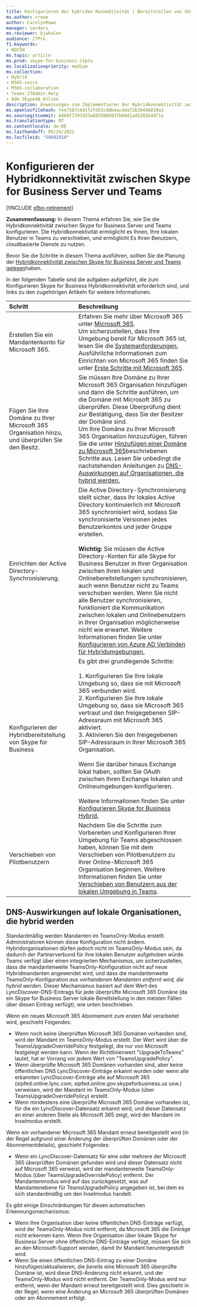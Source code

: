 ```yaml
---
title: Konfigurieren der hybriden Konnektivität | Bereitstellen von Skype for Business Server 2019 Connect
ms.author: crowe
author: CarolynRowe
manager: serdars
ms.reviewer: bjwhalen
audience: ITPro
f1.keywords:
- NOCSH
ms.topic: article
ms.prod: skype-for-business-itpro
ms.localizationpriority: medium
ms.collection:
- Hybrid
- M365-voice
- M365-collaboration
- Teams_ITAdmin_Help
- Adm_Skype4B_Online
description: Anweisungen zum Implementieren der Hybridkonnektivität zwischen Skype for Business Server und Teams.
ms.openlocfilehash: fee7587c641f2fd55cd8b4ac4da72b3944b819a1
ms.sourcegitcommit: 64b9f7297d33a883506893fb68d1ad5202b4df1a
ms.translationtype: MT
ms.contentlocale: de-DE
ms.lasthandoff: 09/24/2021
ms.locfileid: "59682810"
---
```

# <a name="configure-hybrid-connectivity-between-skype-for-business-server-and-teams"></a>Konfigurieren der Hybridkonnektivität zwischen Skype for Business Server und Teams

[!INCLUDE [sfbo-retirement](../../Hub/includes/sfbo-retirement.md)]

**Zusammenfassung:** In diesem Thema erfahren Sie, wie Sie die Hybridkonnektivität zwischen Skype for Business Server und Teams konfigurieren.  Die Hybridkonnektivität ermöglicht es Ihnen, Ihre lokalen Benutzer in Teams zu verschieben, und ermöglicht Es Ihren Benutzern, cloudbasierte Dienste zu nutzen.
  
Bevor Sie die Schritte in diesem Thema ausführen, sollten Sie die Planung der [Hybridkonnektivität zwischen Skype for Business Server und Teams gelesen](plan-hybrid-connectivity.md)haben.
  
In der folgenden Tabelle sind die aufgaben aufgeführt, die zum Konfigurieren Skype for Business Hybridkonnektivität erforderlich sind, und links zu den zugehörigen Artikeln für weitere Informationen.
  
|Schritt|Beschreibung|
|:-----|:-----|
|Erstellen Sie ein Mandantenkonto für Microsoft 365.   <br/> |Erfahren Sie mehr über Microsoft 365 unter [Microsoft 365](https://go.microsoft.com/fwlink/p/?LinkId=254980).  <br/> Um sicherzustellen, dass Ihre Umgebung bereit für Microsoft 365 ist, lesen Sie die [Systemanforderungen.](https://products.office.com/office-system-requirements)  <br/> Ausführliche Informationen zum Einrichten von Microsoft 365 finden Sie unter [Erste Schritte mit Microsoft 365](https://go.microsoft.com/fwlink/p/?LinkId=254982).  <br/> |
|Fügen Sie Ihre Domäne zu Ihrer Microsoft 365 Organisation hinzu, und überprüfen Sie den Besitz.  <br/> | Sie müssen Ihre Domäne zu Ihrer Microsoft 365 Organisation hinzufügen und dann die Schritte ausführen, um die Domäne mit Microsoft 365 zu überprüfen. Diese Überprüfung dient zur Bestätigung, dass Sie der Besitzer der Domäne sind. <br/> Um Ihre Domäne zu Ihrer Microsoft 365 Organisation hinzuzufügen, führen Sie die unter [Hinzufügen einer Domäne zu Microsoft 365](https://support.office.com/article/add-a-domain-to-office-365-6383f56d-3d09-4dcb-9b41-b5f5a5efd611?ui=en-US&rs=en-US&ad=US)beschriebenen Schritte aus. Lesen Sie unbedingt die nachstehenden Anleitungen zu [DNS-Auswirkungen auf Organisationen, die hybrid werden.](#dns-implications-for-on-premises-organizations-that-become-hybrid) <br/> |
|Einrichten der Active Directory-Synchronisierung.  <br/> |Die Active Directory-Synchronisierung stellt sicher, dass Ihr lokales Active Directory kontinuierlich mit Microsoft 365 synchronisiert wird, sodass Sie synchronisierte Versionen jedes Benutzerkontos und jeder Gruppe erstellen.  <br/> <br> **Wichtig:** Sie müssen die Active Directory-Konten für alle Skype for Business Benutzer in Ihrer Organisation zwischen Ihren lokalen und Onlinebereitstellungen synchronisieren, auch wenn Benutzer nicht zu Teams verschoben werden. Wenn Sie nicht alle Benutzer synchronisieren, funktioniert die Kommunikation zwischen lokalen und Onlinebenutzern in Ihrer Organisation möglicherweise nicht wie erwartet. Weitere Informationen finden Sie unter [Konfigurieren von Azure AD Verbinden für Hybridumgebungen.](configure-azure-ad-connect.md)         |
| Konfigurieren der Hybridbereitstellung von Skype for Business | Es gibt drei grundlegende Schritte: <br><br> 1. Konfigurieren Sie Ihre lokale Umgebung so, dass sie mit Microsoft 365 verbunden wird. <br> 2. Konfigurieren Sie Ihre lokale Umgebung so, dass sie Microsoft 365 vertraut und den freigegebenen SIP-Adressraum mit Microsoft 365 aktiviert.<br> 3. Aktivieren Sie den freigegebenen SIP-Adressraum in Ihrer Microsoft 365 Organisation. <br><br> Wenn Sie darüber hinaus Exchange lokal haben, sollten Sie OAuth zwischen Ihren Exchange lokalen und Onlineumgebungen konfigurieren. <br> <br>Weitere Informationen finden Sie unter [Konfigurieren Skype for Business Hybrid.](configure-federation-with-skype-for-business-online.md)
|Verschieben von Pilotbenutzern  <br/> |Nachdem Sie die Schritte zum Vorbereiten und Konfigurieren Ihrer Umgebung für Teams abgeschlossen haben, können Sie mit dem Verschieben von Pilotbenutzern zu Ihrer Online-Microsoft 365 Organisation beginnen. Weitere Informationen finden Sie unter [Verschieben von Benutzern aus der lokalen Umgebung in Teams](move-users-from-on-premises-to-Teams.md).  <br/> |


## <a name="dns-implications-for-on-premises-organizations-that-become-hybrid"></a>DNS-Auswirkungen auf lokale Organisationen, die hybrid werden

Standardmäßig werden Mandanten im TeamsOnly-Modus erstellt. Administratoren können diese Konfiguration nicht ändern. Hybridorganisationen dürfen jedoch nicht im TeamsOnly-Modus sein, da dadurch der Partnerverbund für ihre lokalen Benutzer aufgehoben würde. Teams verfügt über einen integrierten Mechanismus, um sicherzustellen, dass die mandantenweite TeamsOnly-Konfiguration nicht auf neue Hybridmandanten angewendet wird, und dass die mandantenweite TeamsOnly-Konfiguration *aus vorhandenen Mandanten entfernt wird, die hybrid werden.* Dieser Mechanismus basiert auf dem Wert des LyncDiscover-DNS-Eintrags für jede überprüfte Microsoft 365 Domäne (da ein Skype for Business Server lokale Bereitstellung in den meisten Fällen über diesen Eintrag verfügt), wie unten beschrieben.

Wenn ein neues Microsoft 365 Abonnement zum ersten Mal verarbeitet wird, geschieht Folgendes:
- Wenn noch keine überprüften Microsoft 365 Domänen vorhanden sind, wird der Mandant im TeamsOnly-Modus erstellt. Der Wert wird über die TeamsUpgradeOverridePolicy festgelegt, die nur von Microsoft festgelegt werden kann. Wenn der Richtlinienwert "UpgradeToTeams" lautet, hat er Vorrang vor jedem Wert von "TeamsUpgradePolicy".
- Wenn überprüfte Microsoft 365 Domänen vorhanden sind, aber keine öffentlichen DNS LyncDiscover-Einträge erkannt wurden oder wenn alle erkannten LyncDiscover-Einträge alle auf Microsoft 365 (sipfed.online.lync.com, sipfed.online.gov.skypeforbusiness.us usw.) verweisen, wird der Mandant im TeamsOnly-Modus (über TeamsUpgradeOverridePolicy) erstellt.
- Wenn mindestens eine überprüfte Microsoft 365 Domäne vorhanden ist, für die ein LyncDiscover-Datensatz erkannt wird, und dieser Datensatz an einer anderen Stelle als Microsoft 365 zeigt, wird der Mandant im Inselmodus erstellt.

Wenn ein vorhandener Microsoft 365 Mandant erneut bereitgestellt wird (in der Regel aufgrund einer Änderung der überprüften Domänen oder der Abonnementdetails), geschieht Folgendes:
- Wenn ein LyncDiscover-Datensatz für eine oder mehrere der Microsoft 365 überprüften Domänen gefunden wird und dieser Datensatz nicht auf Microsoft 365 verweist, wird der mandantenweite TeamsOnly-Modus (über TeamsUpgradeOverridePolicy) entfernt. Der Mandantenmodus wird auf das zurückgesetzt, was auf Mandantenebene für TeamsUpgradePolicy angegeben ist, bei dem es sich standardmäßig um den Inselmodus handelt.


Es gibt einige Einschränkungen für diesen automatischen Erkennungsmechanismus:
- Wenn Ihre Organisation über keine öffentlichen DNS-Einträge verfügt, wird der TeamsOnly-Modus nicht entfernt, da Microsoft 365 die Einträge nicht erkennen kann. Wenn Ihre Organisation über lokale Skype for Business Server ohne öffentliche DNS-Einträge verfügt, müssen Sie sich an den Microsoft-Support wenden, damit Ihr Mandant heruntergestuft wird.
- Wenn Sie einen öffentlichen DNS-Eintrag zu einer Domäne hinzufügen/aktualisieren, die *bereits* eine Microsoft 365 überprüfte Domäne ist, wird diese DNS-Änderung nicht erkannt, und der TeamsOnly-Modus wird nicht entfernt. Der TeamsOnly-Modus wird nur entfernt, wenn der Mandant erneut bereitgestellt wird. Dies geschieht in der Regel, wenn eine Änderung an Microsoft 365 überprüften Domänen oder am Abonnement erfolgt.  
